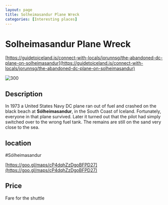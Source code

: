 ```yaml
--- 
layout: page
title: Solheimasandur Plane Wreck 
categories: [Interesting places] 
---
```

# Solheimasandur Plane Wreck
[https://guidetoiceland.is/connect-with-locals/jorunnsg/the-abandoned-dc-plane-on-solheimasandur](https://guidetoiceland.is/connect-with-locals/jorunnsg/the-abandoned-dc-plane-on-solheimasandur)

![300](https://guidetoiceland.imgix.net/10490/x/0/the-abandoned-dc-plane-on-solheimasandur-3?ixlib=php-3.3.0&w=883)

## Description
In 1973 a United States Navy DC plane ran out of fuel and crashed on the black beach at **Sólheimasandur**, in the South Coast of Iceland. Fortunately, everyone in that plane survived. Later it turned out that the pilot had simply switched over to the wrong fuel tank. The remains are still on the sand very close to the sea.

## location
#Sólheimasandur

[https://goo.gl/maps/cP4dqhZzDgoBFPD27](https://goo.gl/maps/cP4dqhZzDgoBFPD27)

## Price
Fare for the shuttle